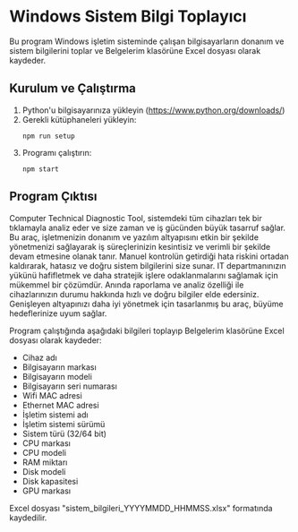 # Windows Sistem Bilgi Toplayıcı

Bu program Windows işletim sisteminde çalışan bilgisayarların donanım ve sistem bilgilerini toplar ve Belgelerim klasörüne Excel dosyası olarak kaydeder.

## Kurulum ve Çalıştırma

1. Python'u bilgisayarınıza yükleyin (https://www.python.org/downloads/)
2. Gerekli kütüphaneleri yükleyin:
   ```
   npm run setup
   ```
3. Programı çalıştırın:
   ```
   npm start
   ```

## Program Çıktısı

Computer Technical Diagnostic Tool, sistemdeki tüm cihazları tek bir tıklamayla analiz eder ve size zaman ve iş gücünden büyük tasarruf sağlar. 
Bu araç, işletmenizin donanım ve yazılım altyapısını etkin bir şekilde yönetmenizi sağlayarak iş süreçlerinizin kesintisiz ve verimli bir şekilde devam etmesine olanak tanır.
Manuel kontrolün getirdiği hata riskini ortadan kaldırarak, hatasız ve doğru sistem bilgilerini size sunar. IT departmanınızın yükünü hafifletmek ve daha stratejik işlere 
odaklanmalarını sağlamak için mükemmel bir çözümdür. Anında raporlama ve analiz özelliği ile cihazlarınızın durumu hakkında hızlı ve doğru bilgiler elde edersiniz. 
Genişleyen altyapınızı daha iyi yönetmek için tasarlanmış bu araç, büyüme hedeflerinize uyum sağlar.

Program çalıştığında aşağıdaki bilgileri toplayıp Belgelerim klasörüne Excel dosyası olarak kaydeder:

- Cihaz adı
- Bilgisayarın markası
- Bilgisayarın modeli
- Bilgisayarın seri numarası
- Wifi MAC adresi
- Ethernet MAC adresi
- İşletim sistemi adı
- İşletim sistemi sürümü
- Sistem türü (32/64 bit)
- CPU markası
- CPU modeli
- RAM miktarı
- Disk modeli
- Disk kapasitesi
- GPU markası

Excel dosyası "sistem_bilgileri_YYYYMMDD_HHMMSS.xlsx" formatında kaydedilir.